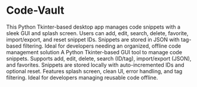 # Code-Vault
This Python Tkinter-based desktop app manages code snippets with a sleek GUI and splash screen. Users can add, edit, search, delete, favorite, import/export, and reset snippet IDs. Snippets are stored in JSON with tag-based filtering. Ideal for developers needing an organized, offline code management solution
A Python Tkinter-based GUI tool to manage code snippets. Supports add, edit, delete, search (ID/tag), import/export (JSON), and favorites. Snippets are stored locally with auto-incremented IDs and optional reset. Features splash screen, clean UI, error handling, and tag filtering. Ideal for developers managing reusable code offline.
